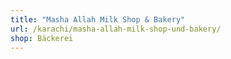 ```yaml
---
title: "Masha Allah Milk Shop & Bakery"
url: /karachi/masha-allah-milk-shop-und-bakery/
shop: Bäckerei
---
```


